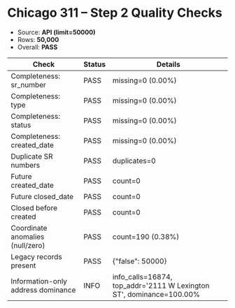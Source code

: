 # Chicago 311 – Step 2 Quality Checks

- Source: **API (limit=50000)**
- Rows: **50,000**
- Overall: **PASS**

| Check | Status | Details |
|---|---|---|
| Completeness: sr_number | PASS | missing=0 (0.00%) |
| Completeness: type | PASS | missing=0 (0.00%) |
| Completeness: status | PASS | missing=0 (0.00%) |
| Completeness: created_date | PASS | missing=0 (0.00%) |
| Duplicate SR numbers | PASS | duplicates=0 |
| Future created_date | PASS | count=0 |
| Future closed_date | PASS | count=0 |
| Closed before created | PASS | count=0 |
| Coordinate anomalies (null/zero) | PASS | count=190 (0.38%) |
| Legacy records present | PASS | {"false": 50000} |
| Information-only address dominance | INFO | info_calls=16874, top_addr='2111 W Lexington ST', dominance=100.00% |
